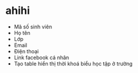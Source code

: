 # ahihi
* Mã số sinh viên
* Họ tên
* Lớp
* Email
* Điện thoại
* Link facebook cá nhân
* Tạo table hiển thị thời khoá biểu học tập ở trường
